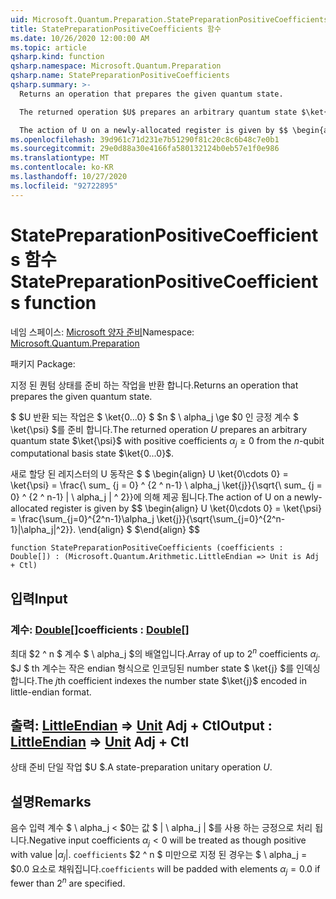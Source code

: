 ```yaml
---
uid: Microsoft.Quantum.Preparation.StatePreparationPositiveCoefficients
title: StatePreparationPositiveCoefficients 함수
ms.date: 10/26/2020 12:00:00 AM
ms.topic: article
qsharp.kind: function
qsharp.namespace: Microsoft.Quantum.Preparation
qsharp.name: StatePreparationPositiveCoefficients
qsharp.summary: >-
  Returns an operation that prepares the given quantum state.

  The returned operation $U$ prepares an arbitrary quantum state $\ket{\psi}$ with positive coefficients $\alpha_j\ge 0$ from the $n$-qubit computational basis state $\ket{0...0}$.

  The action of U on a newly-allocated register is given by $$ \begin{align} U \ket{0\cdots 0} = \ket{\psi} = \frac{\sum_{j=0}^{2^n-1}\alpha_j \ket{j}}{\sqrt{\sum_{j=0}^{2^n-1}|\alpha_j|^2}}. \end{align} $$
ms.openlocfilehash: 39d961c71d231e7b51290f81c20c8c6b48c7e0b1
ms.sourcegitcommit: 29e0d88a30e4166fa580132124b0eb57e1f0e986
ms.translationtype: MT
ms.contentlocale: ko-KR
ms.lasthandoff: 10/27/2020
ms.locfileid: "92722895"
---
```

# <a name="statepreparationpositivecoefficients-function"></a><span data-ttu-id="7d972-102">StatePreparationPositiveCoefficients 함수</span><span class="sxs-lookup"><span data-stu-id="7d972-102">StatePreparationPositiveCoefficients function</span></span>

<span data-ttu-id="7d972-103">네임 스페이스: [Microsoft 양자 준비](xref:Microsoft.Quantum.Preparation)</span><span class="sxs-lookup"><span data-stu-id="7d972-103">Namespace: [Microsoft.Quantum.Preparation](xref:Microsoft.Quantum.Preparation)</span></span>

<span data-ttu-id="7d972-104">패키지 [](https://nuget.org/packages/)</span><span class="sxs-lookup"><span data-stu-id="7d972-104">Package: [](https://nuget.org/packages/)</span></span>


<span data-ttu-id="7d972-105">지정 된 퀀텀 상태를 준비 하는 작업을 반환 합니다.</span><span class="sxs-lookup"><span data-stu-id="7d972-105">Returns an operation that prepares the given quantum state.</span></span>

<span data-ttu-id="7d972-106">$ $U 반환 되는 작업은 $ \ket{0...0} $ $n $ \ alpha_j \ge $0 인 긍정 계수 $ \ket{\psi} $를 준비 합니다.</span><span class="sxs-lookup"><span data-stu-id="7d972-106">The returned operation $U$ prepares an arbitrary quantum state $\ket{\psi}$ with positive coefficients $\alpha_j\ge 0$ from the $n$-qubit computational basis state $\ket{0...0}$.</span></span>

<span data-ttu-id="7d972-107">새로 할당 된 레지스터의 U 동작은 $ $ \begin{align} U \ket{0\cdots 0} = \ket{\psi} = \frac{\ sum_ {j = 0} ^ {2 ^ n-1} \ alpha_j \ket{j}}{\sqrt{\ sum_ {j = 0} ^ {2 ^ n-1} | \ alpha_j | ^ 2}}에 의해 제공 됩니다.</span><span class="sxs-lookup"><span data-stu-id="7d972-107">The action of U on a newly-allocated register is given by $$ \begin{align} U \ket{0\cdots 0} = \ket{\psi} = \frac{\sum_{j=0}^{2^n-1}\alpha_j \ket{j}}{\sqrt{\sum_{j=0}^{2^n-1}|\alpha_j|^2}}.</span></span>
<span data-ttu-id="7d972-108">\end{align} $ $</span><span class="sxs-lookup"><span data-stu-id="7d972-108">\end{align} $$</span></span>

```qsharp
function StatePreparationPositiveCoefficients (coefficients : Double[]) : (Microsoft.Quantum.Arithmetic.LittleEndian => Unit is Adj + Ctl)
```


## <a name="input"></a><span data-ttu-id="7d972-109">입력</span><span class="sxs-lookup"><span data-stu-id="7d972-109">Input</span></span>

### <a name="coefficients--double"></a><span data-ttu-id="7d972-110">계수: [Double](xref:microsoft.quantum.lang-ref.double)[]</span><span class="sxs-lookup"><span data-stu-id="7d972-110">coefficients : [Double](xref:microsoft.quantum.lang-ref.double)[]</span></span>

<span data-ttu-id="7d972-111">최대 $2 ^ n $ 계수 $ \ alpha_j $의 배열입니다.</span><span class="sxs-lookup"><span data-stu-id="7d972-111">Array of up to $2^n$ coefficients $\alpha_j$.</span></span> <span data-ttu-id="7d972-112">$J $ th 계수는 작은 endian 형식으로 인코딩된 number state $ \ket{j} $를 인덱싱합니다.</span><span class="sxs-lookup"><span data-stu-id="7d972-112">The $j$th coefficient indexes the number state $\ket{j}$ encoded in little-endian format.</span></span>



## <a name="output--littleendian--unit-adj--ctl"></a><span data-ttu-id="7d972-113">출력: [LittleEndian](xref:Microsoft.Quantum.Arithmetic.LittleEndian) => [Unit](xref:microsoft.quantum.lang-ref.unit) Adj + Ctl</span><span class="sxs-lookup"><span data-stu-id="7d972-113">Output : [LittleEndian](xref:Microsoft.Quantum.Arithmetic.LittleEndian) => [Unit](xref:microsoft.quantum.lang-ref.unit) Adj + Ctl</span></span>

<span data-ttu-id="7d972-114">상태 준비 단일 작업 $U $.</span><span class="sxs-lookup"><span data-stu-id="7d972-114">A state-preparation unitary operation $U$.</span></span>

## <a name="remarks"></a><span data-ttu-id="7d972-115">설명</span><span class="sxs-lookup"><span data-stu-id="7d972-115">Remarks</span></span>

<span data-ttu-id="7d972-116">음수 입력 계수 $ \ alpha_j < $0는 값 $ | \ alpha_j | $를 사용 하는 긍정으로 처리 됩니다.</span><span class="sxs-lookup"><span data-stu-id="7d972-116">Negative input coefficients $\alpha_j < 0$ will be treated as though positive with value $|\alpha_j|$.</span></span> <span data-ttu-id="7d972-117">`coefficients` $2 ^ n $ 미만으로 지정 된 경우는 $ \ alpha_j = $0.0 요소로 채워집니다.</span><span class="sxs-lookup"><span data-stu-id="7d972-117">`coefficients` will be padded with elements $\alpha_j = 0.0$ if fewer than $2^n$ are specified.</span></span>